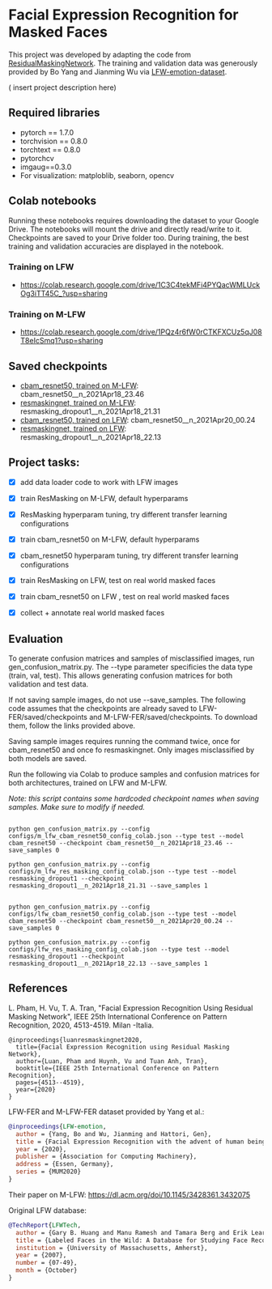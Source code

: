 # Facial Expression Recognition for Masked Faces

This project was developed by adapting the code from [ResidualMaskingNetwork](https://github.com/phamquiluan/ResidualMaskingNetwork).
The training and validation data was generously provided by Bo Yang and Jianming Wu via [LFW-emotion-dataset](https://github.com/KDDI-AI-Center/LFW-emotion-dataset).

( insert project description here)


## Required libraries
* pytorch == 1.7.0
* torchvision == 0.8.0
* torchtext == 0.8.0
* pytorchcv
* imgaug==0.3.0
* For visualization: matploblib, seaborn, opencv

## Colab notebooks
Running these notebooks requires downloading the dataset to your Google Drive. The notebooks will mount the drive 
and directly read/write to it. Checkpoints are saved to your Drive folder too. During training, 
the best training and validation accuracies are displayed in the notebook.
### Training on LFW
* https://colab.research.google.com/drive/1C3C4tekMFi4PYQacWMLUckOg3iTT45C_?usp=sharing
### Training on M-LFW
* https://colab.research.google.com/drive/1PQz4r6fW0rCTKFXCUz5qJ08T8eIcSmq1?usp=sharing

## Saved checkpoints
* [cbam_resnet50, trained on M-LFW](https://drive.google.com/file/d/1-28bhnVTG7H-U1iMWSujU2SAGKPeXi4C/view?usp=sharing): cbam_resnet50__n_2021Apr18_23.46
* [resmaskingnet, trained on M-LFW](https://drive.google.com/file/d/1T-_yyCiyxHdmTuX285ifSGLdMB2UkVXE/view?usp=sharing): resmasking_dropout1__n_2021Apr18_21.31
* [cbam_resnet50, trained on LFW](https://drive.google.com/file/d/1zWPr7TnvP_0XzL3z48XXtgPrT_VOfm7W/view?usp=sharing): cbam_resnet50__n_2021Apr20_00.24
* [resmaskingnet, trained on LFW](https://drive.google.com/file/d/1M1GSLfuuwLmn8EaU9VeX3PXpQbOdn76C/view?usp=sharing): resmasking_dropout1__n_2021Apr18_22.13

## Project tasks:
  * [x] add data loader code to work with LFW images
  * [x] train ResMasking on M-LFW, default hyperparams 
  * [x] ResMasking hyperparam tuning, try different transfer learning configurations
  * [x] train cbam_resnet50 on M-LFW, default hyperparams 
  * [x] cbam_resnet50 hyperparam tuning, try different transfer learning configurations
  * [x] train ResMasking on LFW, test on real world masked faces 
  * [x] train cbam_resnet50 on LFW , test on real world masked faces 
  * [x] collect + annotate real world masked faces 


## Evaluation

To generate confusion matrices and samples of misclassified images, run gen_confusion_matrix.py.
The --type parameter specificies the data type (train, val, test). This allows generating confusion matrices for 
both validation and test data.

If not saving sample images, do not use --save_samples. The following code assumes that the checkpoints 
are already saved to LFW-FER/saved/checkpoints and M-LFW-FER/saved/checkpoints. To download them, follow the links provided above.

Saving sample images requires running the command twice, once for cbam_resnet50 and once fo resmaskingnet.
Only images misclassified by both models are saved. 

Run the following via Colab to produce samples and confusion matrices 
for both architectures, trained on LFW and M-LFW.

*Note: this script contains some hardcoded checkpoint names when saving samples. Make sure to modify if needed.*


```Shell

python gen_confusion_matrix.py --config configs/m_lfw_cbam_resnet50_config_colab.json --type test --model cbam_resnet50 --checkpoint cbam_resnet50__n_2021Apr18_23.46 --save_samples 0 

python gen_confusion_matrix.py --config configs/m_lfw_res_masking_config_colab.json --type test --model resmasking_dropout1 --checkpoint resmasking_dropout1__n_2021Apr18_21.31 --save_samples 1


python gen_confusion_matrix.py --config configs/lfw_cbam_resnet50_config_colab.json --type test --model cbam_resnet50 --checkpoint cbam_resnet50__n_2021Apr20_00.24 --save_samples 0 

python gen_confusion_matrix.py --config configs/lfw_res_masking_config_colab.json --type test --model resmasking_dropout1 --checkpoint resmasking_dropout1__n_2021Apr18_22.13 --save_samples 1

```





## References


L. Pham, H. Vu, T. A. Tran, "Facial Expression Recognition Using Residual Masking Network", IEEE 25th International Conference on Pattern Recognition, 2020, 4513-4519. Milan -Italia.


```
@inproceedings{luanresmaskingnet2020,
  title={Facial Expression Recognition using Residual Masking Network},
  author={Luan, Pham and Huynh, Vu and Tuan Anh, Tran},
  booktitle={IEEE 25th International Conference on Pattern Recognition},
  pages={4513--4519},
  year={2020}
}
```

LFW-FER and M-LFW-FER dataset provided by Yang et al.:

```BibTeX
@inproceedings{LFW-emotion,
  author = {Yang, Bo and Wu, Jianming and Hattori, Gen},
  title = {Facial Expression Recognition with the advent of human beings all behind face masks},
  year = {2020},
  publisher = {Association for Computing Machinery},
  address = {Essen, Germany},
  series = {MUM2020}
}
```
Their paper on M-LFW: https://dl.acm.org/doi/10.1145/3428361.3432075

Original LFW database:


```BibTeX
@TechReport{LFWTech,
  author = {Gary B. Huang and Manu Ramesh and Tamara Berg and Erik Learned-Miller},
  title = {Labeled Faces in the Wild: A Database for Studying Face Recognition in Unconstrained Environments},
  institution = {University of Massachusetts, Amherst},
  year = {2007},
  number = {07-49},
  month = {October}
}
```
